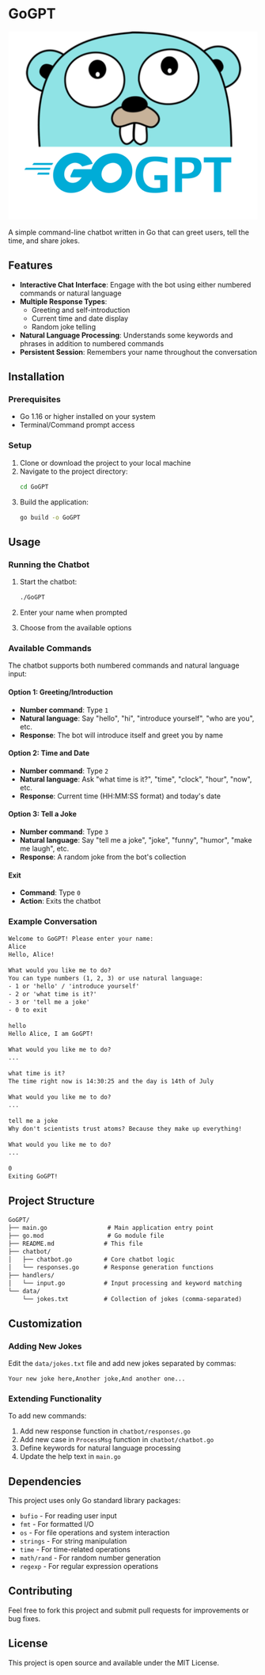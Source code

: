 # GoGPT
![GoGPT Logo](assets/GoGPT.svg)

A simple command-line chatbot written in Go that can greet users, tell the time, and share jokes.

## Features

- **Interactive Chat Interface**: Engage with the bot using either numbered commands or natural language
- **Multiple Response Types**: 
  - Greeting and self-introduction
  - Current time and date display
  - Random joke telling
- **Natural Language Processing**: Understands some keywords and phrases in addition to numbered commands
- **Persistent Session**: Remembers your name throughout the conversation

## Installation

### Prerequisites

- Go 1.16 or higher installed on your system
- Terminal/Command prompt access

### Setup

1. Clone or download the project to your local machine
2. Navigate to the project directory:
   ```bash
   cd GoGPT
   ```
3. Build the application:
   ```bash
   go build -o GoGPT
   ```

## Usage

### Running the Chatbot

1. Start the chatbot:
   ```bash
   ./GoGPT
   ```
   
2. Enter your name when prompted
3. Choose from the available options

### Available Commands

The chatbot supports both numbered commands and natural language input:

#### Option 1: Greeting/Introduction
- **Number command**: Type `1`
- **Natural language**: Say "hello", "hi", "introduce yourself", "who are you", etc.
- **Response**: The bot will introduce itself and greet you by name

#### Option 2: Time and Date
- **Number command**: Type `2`
- **Natural language**: Ask "what time is it?", "time", "clock", "hour", "now", etc.
- **Response**: Current time (HH:MM:SS format) and today's date

#### Option 3: Tell a Joke
- **Number command**: Type `3`
- **Natural language**: Say "tell me a joke", "joke", "funny", "humor", "make me laugh", etc.
- **Response**: A random joke from the bot's collection

#### Exit
- **Command**: Type `0`
- **Action**: Exits the chatbot

### Example Conversation

```
Welcome to GoGPT! Please enter your name: 
Alice
Hello, Alice!

What would you like me to do?
You can type numbers (1, 2, 3) or use natural language:
- 1 or 'hello' / 'introduce yourself'
- 2 or 'what time is it?'
- 3 or 'tell me a joke'
- 0 to exit

hello
Hello Alice, I am GoGPT! 

What would you like me to do?
...

what time is it?
The time right now is 14:30:25 and the day is 14th of July

What would you like me to do?
...

tell me a joke
Why don't scientists trust atoms? Because they make up everything!

What would you like me to do?
...

0
Exiting GoGPT!
```

## Project Structure

```
GoGPT/
├── main.go                 # Main application entry point
├── go.mod                  # Go module file
├── README.md              # This file
├── chatbot/
│   ├── chatbot.go         # Core chatbot logic
│   └── responses.go       # Response generation functions
├── handlers/
│   └── input.go           # Input processing and keyword matching
└── data/
    └── jokes.txt          # Collection of jokes (comma-separated)
```

## Customization

### Adding New Jokes
Edit the `data/jokes.txt` file and add new jokes separated by commas:
```
Your new joke here,Another joke,And another one...
```

### Extending Functionality
To add new commands:
1. Add new response function in `chatbot/responses.go`
2. Add new case in `ProcessMsg` function in `chatbot/chatbot.go`
3. Define keywords for natural language processing
4. Update the help text in `main.go`

## Dependencies

This project uses only Go standard library packages:
- `bufio` - For reading user input
- `fmt` - For formatted I/O
- `os` - For file operations and system interaction
- `strings` - For string manipulation
- `time` - For time-related operations
- `math/rand` - For random number generation
- `regexp` - For regular expression operations

## Contributing

Feel free to fork this project and submit pull requests for improvements or bug fixes.

## License

This project is open source and available under the MIT License.